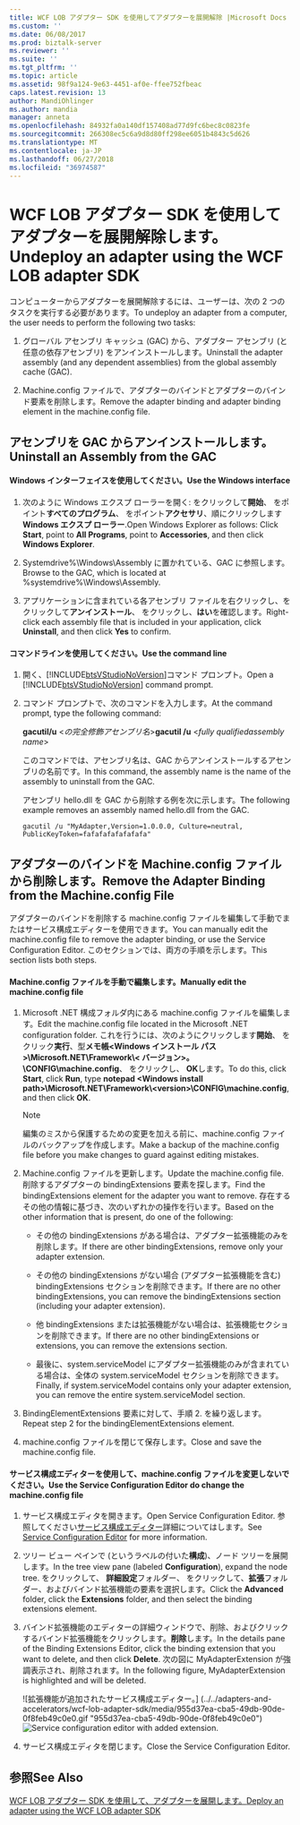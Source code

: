 ```yaml
---
title: WCF LOB アダプター SDK を使用してアダプターを展開解除 |Microsoft Docs
ms.custom: ''
ms.date: 06/08/2017
ms.prod: biztalk-server
ms.reviewer: ''
ms.suite: ''
ms.tgt_pltfrm: ''
ms.topic: article
ms.assetid: 98f9a124-9e63-4451-af0e-ffee752fbeac
caps.latest.revision: 13
author: MandiOhlinger
ms.author: mandia
manager: anneta
ms.openlocfilehash: 84932fa0a140df157408ad77d9fc6bec8c0823fe
ms.sourcegitcommit: 266308ec5c6a9d8d80ff298ee6051b4843c5d626
ms.translationtype: MT
ms.contentlocale: ja-JP
ms.lasthandoff: 06/27/2018
ms.locfileid: "36974587"
---
```

# <a name="undeploy-an-adapter-using-the-wcf-lob-adapter-sdk"></a><span data-ttu-id="00613-102">WCF LOB アダプター SDK を使用してアダプターを展開解除します。</span><span class="sxs-lookup"><span data-stu-id="00613-102">Undeploy an adapter using the WCF LOB adapter SDK</span></span>
<span data-ttu-id="00613-103">コンピューターからアダプターを展開解除するには、ユーザーは、次の 2 つのタスクを実行する必要があります。</span><span class="sxs-lookup"><span data-stu-id="00613-103">To undeploy an adapter from a computer, the user needs to perform the following two tasks:</span></span>  
  
1.  <span data-ttu-id="00613-104">グローバル アセンブリ キャッシュ (GAC) から、アダプター アセンブリ (と任意の依存アセンブリ) をアンインストールします。</span><span class="sxs-lookup"><span data-stu-id="00613-104">Uninstall the adapter assembly (and any dependent assemblies) from the global assembly cache (GAC).</span></span>  
  
2.  <span data-ttu-id="00613-105">Machine.config ファイルで、アダプターのバインドとアダプターのバインド要素を削除します。</span><span class="sxs-lookup"><span data-stu-id="00613-105">Remove the adapter binding and adapter binding element in the machine.config file.</span></span>  
  
## <a name="uninstall-an-assembly-from-the-gac"></a><span data-ttu-id="00613-106">アセンブリを GAC からアンインストールします。</span><span class="sxs-lookup"><span data-stu-id="00613-106">Uninstall an Assembly from the GAC</span></span>  
  
#### <a name="use-the-windows-interface"></a><span data-ttu-id="00613-107">Windows インターフェイスを使用してください。</span><span class="sxs-lookup"><span data-stu-id="00613-107">Use the Windows interface</span></span>  
  
1.  <span data-ttu-id="00613-108">次のように Windows エクスプ ローラーを開く: をクリックして**開始**、 をポイント**すべてのプログラム**、 をポイント**アクセサリ**、順にクリックします**Windows エクスプ ローラー**.</span><span class="sxs-lookup"><span data-stu-id="00613-108">Open Windows Explorer as follows: Click **Start**, point to **All Programs**, point to **Accessories**, and then click **Windows Explorer**.</span></span>  
  
2.  <span data-ttu-id="00613-109">Systemdrive%\Windows\Assembly に置かれている、GAC に参照します。</span><span class="sxs-lookup"><span data-stu-id="00613-109">Browse to the GAC, which is located at %systemdrive%\Windows\Assembly.</span></span>  
  
3.  <span data-ttu-id="00613-110">アプリケーションに含まれている各アセンブリ ファイルを右クリックし、をクリックして**アンインストール**、 をクリックし、**はい**を確認します。</span><span class="sxs-lookup"><span data-stu-id="00613-110">Right-click each assembly file that is included in your application, click **Uninstall**, and then click **Yes** to confirm.</span></span>  
  
#### <a name="use-the-command-line"></a><span data-ttu-id="00613-111">コマンドラインを使用してください。</span><span class="sxs-lookup"><span data-stu-id="00613-111">Use the command line</span></span>  
  
1. <span data-ttu-id="00613-112">開く、[!INCLUDE[btsVStudioNoVersion](../../includes/btsvstudionoversion-md.md)]コマンド プロンプト。</span><span class="sxs-lookup"><span data-stu-id="00613-112">Open a [!INCLUDE[btsVStudioNoVersion](../../includes/btsvstudionoversion-md.md)] command prompt.</span></span>  
  
2. <span data-ttu-id="00613-113">コマンド プロンプトで、次のコマンドを入力します。</span><span class="sxs-lookup"><span data-stu-id="00613-113">At the command prompt, type the following command:</span></span>  
  
    <span data-ttu-id="00613-114">**gacutil/u** \<*の完全修飾*<em>アセンブリ名</em>\></span><span class="sxs-lookup"><span data-stu-id="00613-114">**gacutil /u** \<*fully qualified*<em>assembly name</em>\></span></span>  
  
    <span data-ttu-id="00613-115">このコマンドでは、アセンブリ名は、GAC からアンインストールするアセンブリの名前です。</span><span class="sxs-lookup"><span data-stu-id="00613-115">In this command, the assembly name is the name of the assembly to uninstall from the GAC.</span></span>  
  
    <span data-ttu-id="00613-116">アセンブリ hello.dll を GAC から削除する例を次に示します。</span><span class="sxs-lookup"><span data-stu-id="00613-116">The following example removes an assembly named hello.dll from the GAC.</span></span>  
  
    `gacutil /u "MyAdapter,Version=1.0.0.0, Culture=neutral, PublicKeyToken=fafafafafafafafa"`
  
## <a name="remove-the-adapter-binding-from-the-machineconfig-file"></a><span data-ttu-id="00613-117">アダプターのバインドを Machine.config ファイルから削除します。</span><span class="sxs-lookup"><span data-stu-id="00613-117">Remove the Adapter Binding from the Machine.config File</span></span>  
 <span data-ttu-id="00613-118">アダプターのバインドを削除する machine.config ファイルを編集して手動でまたはサービス構成エディターを使用できます。</span><span class="sxs-lookup"><span data-stu-id="00613-118">You can manually edit the machine.config file to remove the adapter binding, or use the Service Configuration Editor.</span></span> <span data-ttu-id="00613-119">このセクションでは、両方の手順を示します。</span><span class="sxs-lookup"><span data-stu-id="00613-119">This section lists both steps.</span></span> 
  
#### <a name="manually-edit-the-machineconfig-file"></a><span data-ttu-id="00613-120">Machine.config ファイルを手動で編集します。</span><span class="sxs-lookup"><span data-stu-id="00613-120">Manually edit the machine.config file</span></span>  
  
1.  <span data-ttu-id="00613-121">Microsoft .NET 構成フォルダ内にある machine.config ファイルを編集します。</span><span class="sxs-lookup"><span data-stu-id="00613-121">Edit the machine.config file located in the Microsoft .NET configuration folder.</span></span> <span data-ttu-id="00613-122">これを行うには、次のようにクリックします**開始**、 をクリック**実行**、型**メモ帳\<Windows インストール パス\>\Microsoft.NET\Framework\\< バージョン\>。\CONFIG\machine.config**、 をクリックし、 **OK**します。</span><span class="sxs-lookup"><span data-stu-id="00613-122">To do this, click **Start**, click **Run**, type **notepad \<Windows install path\>\Microsoft.NET\Framework\\<version\>\CONFIG\machine.config**, and then click **OK**.</span></span>  
  
    > [!NOTE]
    >  <span data-ttu-id="00613-123">編集のミスから保護するための変更を加える前に、machine.config ファイルのバックアップを作成します。</span><span class="sxs-lookup"><span data-stu-id="00613-123">Make a backup of the machine.config file before you make changes to guard against editing mistakes.</span></span>  
  
2.  <span data-ttu-id="00613-124">Machine.config ファイルを更新します。</span><span class="sxs-lookup"><span data-stu-id="00613-124">Update the machine.config file.</span></span> <span data-ttu-id="00613-125">削除するアダプターの bindingExtensions 要素を探します。</span><span class="sxs-lookup"><span data-stu-id="00613-125">Find the bindingExtensions element for the adapter you want to remove.</span></span> <span data-ttu-id="00613-126">存在するその他の情報に基づき、次のいずれかの操作を行います。</span><span class="sxs-lookup"><span data-stu-id="00613-126">Based on the other information that is present, do one of the following:</span></span>  
  
    -   <span data-ttu-id="00613-127">その他の bindingExtensions がある場合は、アダプター拡張機能のみを削除します。</span><span class="sxs-lookup"><span data-stu-id="00613-127">If there are other bindingExtensions, remove only your adapter extension.</span></span>  
  
    -   <span data-ttu-id="00613-128">その他の bindingExtensions がない場合 (アダプター拡張機能を含む) bindingExtensions セクションを削除できます。</span><span class="sxs-lookup"><span data-stu-id="00613-128">If there are no other bindingExtensions, you can remove the bindingExtensions section (including your adapter extension).</span></span>  
  
    -   <span data-ttu-id="00613-129">他 bindingExtensions または拡張機能がない場合は、拡張機能セクションを削除できます。</span><span class="sxs-lookup"><span data-stu-id="00613-129">If there are no other bindingExtensions or extensions, you can remove the extensions section.</span></span>  
  
    -   <span data-ttu-id="00613-130">最後に、system.serviceModel にアダプター拡張機能のみが含まれている場合は、全体の system.serviceModel セクションを削除できます。</span><span class="sxs-lookup"><span data-stu-id="00613-130">Finally, if system.serviceModel contains only your adapter extension, you can remove the entire system.serviceModel section.</span></span>  
  
3.  <span data-ttu-id="00613-131">BindingElementExtensions 要素に対して、手順 2. を繰り返します。</span><span class="sxs-lookup"><span data-stu-id="00613-131">Repeat step 2 for the bindingElementExtensions element.</span></span>  
  
4.  <span data-ttu-id="00613-132">machine.config ファイルを閉じて保存します。</span><span class="sxs-lookup"><span data-stu-id="00613-132">Close and save the machine.config file.</span></span>  
  
#### <a name="use-the-service-configuration-editor-do-change-the-machineconfig-file"></a><span data-ttu-id="00613-133">サービス構成エディターを使用して、machine.config ファイルを変更しないでください。</span><span class="sxs-lookup"><span data-stu-id="00613-133">Use the Service Configuration Editor do change the machine.config file</span></span>  
  
1.  <span data-ttu-id="00613-134">サービス構成エディタを開きます。</span><span class="sxs-lookup"><span data-stu-id="00613-134">Open Service Configuration Editor.</span></span> <span data-ttu-id="00613-135">参照してください[サービス構成エディター](https://msdn.microsoft.com/library/ms732009.aspx)詳細についてはします。</span><span class="sxs-lookup"><span data-stu-id="00613-135">See [Service Configuration Editor](https://msdn.microsoft.com/library/ms732009.aspx) for more information.</span></span>
  
2.  <span data-ttu-id="00613-136">ツリー ビュー ペインで (というラベルの付いた**構成**)、ノード ツリーを展開します。</span><span class="sxs-lookup"><span data-stu-id="00613-136">In the tree view pane (labeled **Configuration**), expand the node tree.</span></span> <span data-ttu-id="00613-137">をクリックして、 **詳細設定**フォルダー、 をクリックして、**拡張**フォルダー、およびバインド拡張機能の要素を選択します。</span><span class="sxs-lookup"><span data-stu-id="00613-137">Click the **Advanced** folder, click the **Extensions** folder, and then select the binding extensions element.</span></span>  
  
3.  <span data-ttu-id="00613-138">バインド拡張機能のエディターの詳細ウィンドウで、削除、およびクリックするバインド拡張機能をクリックします。**削除**します。</span><span class="sxs-lookup"><span data-stu-id="00613-138">In the details pane of the Binding Extensions Editor, click the binding extension that you want to delete, and then click **Delete**.</span></span> <span data-ttu-id="00613-139">次の図に MyAdapterExtension が強調表示され、削除されます。</span><span class="sxs-lookup"><span data-stu-id="00613-139">In the following figure, MyAdapterExtension is highlighted and will be deleted.</span></span>  
  
     <span data-ttu-id="00613-140">![拡張機能が追加されたサービス構成エディター。] (../../adapters-and-accelerators/wcf-lob-adapter-sdk/media/955d37ea-cba5-49db-90de-0f8feb49c0e0.gif "955d37ea-cba5-49db-90de-0f8feb49c0e0")</span><span class="sxs-lookup"><span data-stu-id="00613-140">![Service configuration editor with added extension.](../../adapters-and-accelerators/wcf-lob-adapter-sdk/media/955d37ea-cba5-49db-90de-0f8feb49c0e0.gif "955d37ea-cba5-49db-90de-0f8feb49c0e0")</span></span>  
  
4.  <span data-ttu-id="00613-141">サービス構成エディタを閉じます。</span><span class="sxs-lookup"><span data-stu-id="00613-141">Close the Service Configuration Editor.</span></span>  
  
## <a name="see-also"></a><span data-ttu-id="00613-142">参照</span><span class="sxs-lookup"><span data-stu-id="00613-142">See Also</span></span>  
 [<span data-ttu-id="00613-143">WCF LOB アダプター SDK を使用して、アダプターを展開します。</span><span class="sxs-lookup"><span data-stu-id="00613-143">Deploy an adapter using the WCF LOB adapter SDK</span></span>](../../adapters-and-accelerators/wcf-lob-adapter-sdk/deploy-an-adapter-using-the-wcf-lob-adapter-sdk.md)